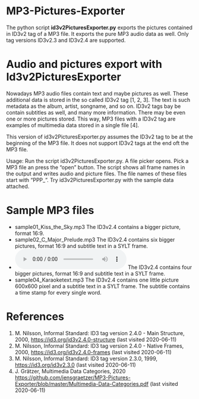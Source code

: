 # MP3-Pictures-Exporter

The python script __id3v2PicturesExporter.py__ exports the pictures contained in ID3v2 tag of a MP3
file. It exports the pure MP3 audio data as well. Only tag versions ID3v2.3 and ID3v2.4 are
supported.

# Audio and pictures export with Id3v2PicturesExporter

Nowadays MP3 audio files contain text and maybe pictures as well. These additional data is stored in the so called ID3v2 tag [1, 2, 3]. The text is such metadata as the album, artist, songname, and so on.  ID3v2 tags bay be contain subtitles as well, and many more information. There may be even one or more pictures stored. This way, MP3 files with a ID3v2 tag are examples of multimedia data stored in a single file [4].

This version of id3v2PicturesExporter.py assumes the ID3v2 tag to be at the beginning of the MP3 file. It does not support ID3v2 tags at the end oft the MP3 file.

Usage: Run the script id3v2PicturesExporter.py. A file picker opens. Pick a MP3 file an press the “open” button. The script shows all frame names in the output and writes audio and picture files. The file names of these files start with “PPP_”.
Try id3v2PicturesExporter.py with the sample data attached.

# Sample MP3 files

* sample01_Kiss_the_Sky.mp3
The ID3v2.4 contains a bigger picture, format 16:9.
* sample02_C_Major_Prelude.mp3
The ID3v2.4 contains six bigger pictures, format 16:9 and subtitle text in a SYLT frame.
* ![sample03_Presentation.mp3](https://github.com/jensgraetzer/MP3-Pictures-Exporter/blob/master/sample03_Presentation.mp3)
The ID3v2.4 contains four bigger pictures, format 16:9 and subtitle text in a SYLT frame.
* sample04_Karaoketext.mp3
The ID3v2.4 contains one little picture 600x600 pixel and a subtitle text in a SYLT frame. The subtitle contains a time stamp for every single word.

# References
1. M. Nilsson, Informal Standard: ID3 tag version 2.4.0 - Main Structure, 2000,
https://id3.org/id3v2.4.0-structure (last visited 2020-06-11)
2. M. Nilsson, Informal Standard: ID3 tag version 2.4.0 - Native Frames, 2000,
https://id3.org/id3v2.4.0-frames (last visited 2020-06-11) 
3. M. Nilsson, Informal Standard: ID3 tag version 2.3.0, 1999,
https://id3.org/id3v2.3.0 (last visited 2020-06-11) 
4. J. Grätzer, Multimedia Data Categories, 2020
https://github.com/jensgraetzer/MP3-Pictures-Exporter/blob/master/Multimedia-Data-Categories.pdf (last visited 2020-06-11)
